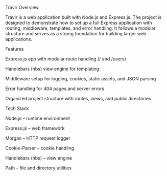 Travlr
Overview

Travlr is a web application built with Node.js and Express.js. The project is designed to demonstrate how to set up a full Express application with routing, middleware, templates, and error handling. It follows a modular structure and serves as a strong foundation for building larger web applications.

Features

Express.js app with modular route handling (/ and /users)

Handlebars (hbs) view engine for templating

Middleware setup for logging, cookies, static assets, and JSON parsing

Error handling for 404 pages and server errors

Organized project structure with routes, views, and public directories

Tech Stack

Node.js – runtime environment

Express.js – web framework

Morgan – HTTP request logger

Cookie-Parser – cookie handling

Handlebars (hbs) – view engine

Path – file and directory utilities
